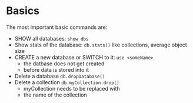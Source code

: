 # Basics

The most important basic commands are:

- SHOW all databases: `show dbs`
- Show stats of the database: `db.stats()` like collections, average object size
- CREATE a new database or SWITCH to it: `use <someName>`
  - the datbase does not get created
  - before data is stored into it
- Delete a database `db.dropDatabase()`
- Delete a collection `db.myCollection.drop()`
  - myCollection needs to be replaced with
  - the name of the collection
